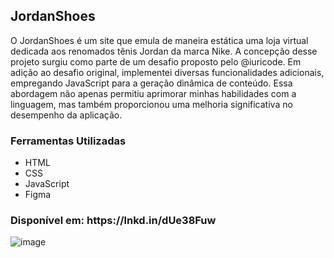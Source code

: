 <h2>JordanShoes</h2>

<p>O JordanShoes é um site que emula de maneira estática uma loja virtual dedicada aos renomados tênis Jordan da marca Nike. A concepção desse projeto surgiu como parte de um desafio proposto pelo @iuricode. Em adição ao desafio original, implementei diversas funcionalidades adicionais, empregando JavaScript para a geração dinâmica de conteúdo. Essa abordagem não apenas permitiu aprimorar minhas habilidades com a linguagem, mas também proporcionou uma melhoria significativa no desempenho da aplicação.</p>

<h3>Ferramentas Utilizadas</h3>

- HTML
- CSS
- JavaScript
- Figma  

<h3>Disponível em: https://lnkd.in/dUe38Fuw</h3>

![image](https://github.com/eduardoJunior09/jordanShoes-JS/assets/152993017/888280a3-9784-44e1-89d0-68f5e3b5f36b)

